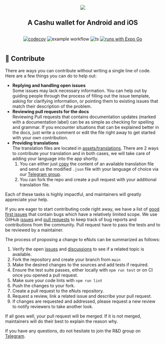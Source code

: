 <div align="center">
  <p>
    <img src="https://i.imgur.com/EI7Uvg1.jpeg">
  </p>
  <h2>A Cashu wallet for Android and iOS</h2>
  <div style="display: flex; align-items: center; justify-content: center">

  [![codecov](https://codecov.io/gh/cashubtc/eNuts/branch/main/graph/badge.svg?token=MGBC95KGHQ)](https://codecov.io/gh/cashubtc/eNuts)
  ![example workflow](https://github.com/cashubtc/eNuts/actions/workflows/node.js.yml/badge.svg)
  ![ts](https://badgen.net/badge/Built%20with/TypeScript/blue)
  [![runs with Expo Go](https://img.shields.io/badge/Runs%20with%20Expo%20Go-4630EB.svg?style=flat-square&logo=EXPO&labelColor=f3f3f3&logoColor=000)](https://expo.dev/client)

  </div>
</div>

## 👏 Contribute

There are ways you can contribute without writing a single line of code. Here are a few things you can do to help out:

- **Replying and handling open issues**  
Some issues may lack necessary information. You can help out by guiding people through the process of filling out the issue template, asking for clarifying information, or pointing them to existing issues that match their description of the problem.
- **Reviewing pull requests for the docs**  
Reviewing Pull requests that contains documentation updates (marked with a documentation label) can be as simple as checking for spelling and grammar. If you encounter situations that can be explained better in the docs, just write a comment or edit the file right away to get started with your own contribution.
- **Providing translations**  
The translation files are located in [assets/translations](https://github.com/cashubtc/eNuts/tree/main/assets/translations). There are 2 ways to contribute your translation and in both cases, we will take care of adding your language into the app shortly.
  1. You can either just [copy](https://github.com/cashubtc/eNuts/blob/main/assets/translations/en.json) the content of an available translation file and send us the modified `.json` file with your language of choice via our [Telegram group](https://t.me/eNutsWallet).
  2. You can fork the repo and create a pull request with your additional translation file.

Each of these tasks is highly impactful, and maintainers will greatly appreciate your help.

If you are eager to start contributing code right away, we have a list of [good first issues](https://github.com/cashubtc/eNuts/issues?q=is%3Aopen+is%3Aissue+label%3A%22good+first+issue%22) that contain bugs which have a relatively limited scope. We use GitHub [issues](https://github.com/cashubtc/eNuts/issues) and [pull requests](https://github.com/cashubtc/eNuts/pulls) to keep track of bug reports and contributions from the community. Pull request have to pass the tests and to be reviewed by a maintainer.

The process of proposing a change to eNuts can be summarized as follows:

1. Verify the open [issues](https://github.com/cashubtc/eNuts/issues) and [discussions](https://github.com/cashubtc/eNuts/discussions) to see if a related topic is available.
2. Fork the repository and create your branch from `main`
3. Make the desired changes to the sources and add tests if required.
4. Ensure the test suite passes, either locally with `npm run test` or on CI once you opened a pull request.
5. Make sure your code lints with `npm run lint`
6. Push the changes to your fork.
7. Create a pull request to the eNuts repository.
8. Request a review, link a related issue and describe your pull request.
9. If changes are requested and addressed, please request a new review to notify reviewers to take another look.

If all goes well, your pull request will be merged. If it is not merged, maintainers will do their best to explain the reason why.

If you have any questions, do not hesitate to join the R&D group on [Telegram](https://t.me/eNutsWallet).